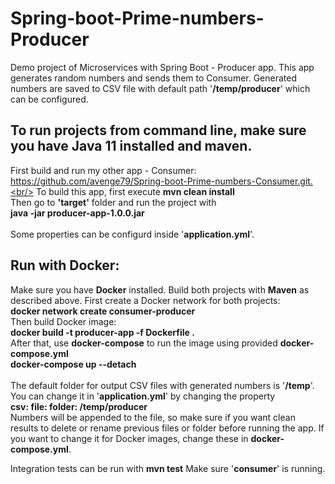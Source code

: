 # Spring-boot-Prime-numbers-Producer
Demo project of Microservices with Spring Boot - Producer app. This app generates random numbers and sends them to Consumer. Generated numbers are saved to CSV file with default path '**/temp/producer**' which can be configured.

## To run projects from command line, make sure you have Java 11 installed and maven. <br/>
First build and run my other app - Consumer: https://github.com/avenge79/Spring-boot-Prime-numbers-Consumer.git.<br/>
To build this app, first execute
**mvn clean install**<br/>
Then go to **'target'** folder and run the project with<br/>
**java -jar producer-app-1.0.0.jar**<br/>
<br/>
Some properties can be configurd inside '**application.yml**'.

## Run with Docker:<br/>
Make sure you have **Docker** installed. Build both projects with **Maven** as described above. First create a Docker network for both projects:<br/>
**docker network create consumer-producer**<br/>
Then build Docker image:<br/>
**docker build -t producer-app -f Dockerfile .**<br/>
After that, use **docker-compose** to run the image using provided **docker-compose.yml**<br/>
**docker-compose up --detach**<br/>
<br/>
The default folder for output CSV files with generated numbers is '**/temp**'. You can change it in '**application.yml**' by changing the property<br/>
**csv:
  file:
    folder: /temp/producer**<br/>
Numbers will be appended to the file, so make sure if you want clean results to delete or rename previous files or folder before running the app. If you want to change it for Docker images, change these in **docker-compose.yml**.<br/>

Integration tests can be run with
**mvn test**
Make sure '**consumer**' is running.
